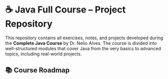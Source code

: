 # ☕ Java Full Course – Project Repository

This repository contains all exercises, notes, and projects developed during the **Complete Java Course** by Dr. Nelio Alves. The course is divided into well-structured modules that cover Java from the very basics to advanced topics, including real-world projects.

## 📚 Course Roadmap

